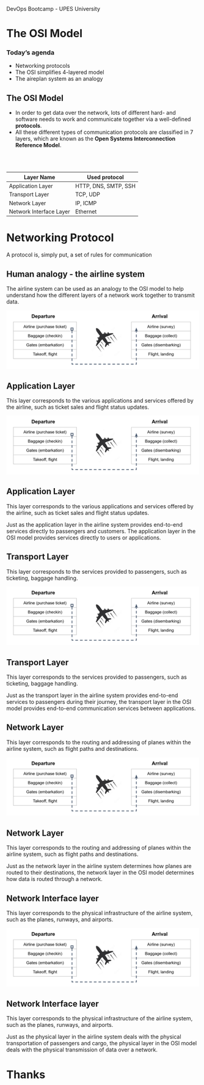 [comment]: # (mdslides presentation.md --include media)

[comment]: # (THEME = white)
[comment]: # (CODE_THEME = base16/zenburn)
[comment]: # (The list of themes is at https://revealjs.com/themes/)
[comment]: # (The list of code themes is at https://highlightjs.org/)

[comment]: # (controls: true)
[comment]: # (keyboard: true)
[comment]: # (markdown: { smartypants: true })
[comment]: # (hash: false)
[comment]: # (respondToHashChanges: false)
[comment]: # (width: 1500)
[comment]: # (height: 1000)


DevOps Bootcamp - UPES University

# The OSI Model


[comment]: # (!!!)

### Today’s agenda

- Networking protocols
- The OSI simplifies 4-layered model
- The aireplan system as an analogy


[comment]: # (!!!)

## The OSI Model

- In order to get data over the network, lots of different hard- and software needs to work and communicate together via a well-defined **protocols**.
- All these different types of communication protocols are classified in 7 layers, which are known as the **Open Systems Interconnection Reference Model**.

<br><br>

| Layer Name      | Used protocol  |
| ----------- | ----------- |
| Application Layer     | HTTP, DNS, SMTP, SSH       |
| Transport Layer     | TCP, UDP       |
| Network Layer     | IP, ICMP       |
| Network Interface Layer     | Ethernet       |

[comment]: # (!!!)

# Networking Protocol

A protocol is, simply put, a set of rules for communication


[comment]: # (!!!)

## Human analogy - the airline system

The airline system can be used as an analogy to the OSI model to help understand how the different layers of a network work together to transmit data.


![](media/airline.png)

[comment]: # (!!! data-auto-animate)

## Application Layer

This layer corresponds to the various applications and services offered by the airline, such as ticket sales and flight status updates.

![](media/airline.png)

[comment]: # (!!! data-auto-animate)

## Application Layer

This layer corresponds to the various applications and services offered by the airline, such as ticket sales and flight status updates.


Just as the application layer in the airline system provides end-to-end services directly to passengers and customers. The application layer in the OSI model provides services directly to users or applications.

[comment]: # (!!! data-auto-animate)

## Transport Layer

This layer corresponds to the services provided to passengers, such as ticketing, baggage handling.

![](media/airline.png)

[comment]: # (!!! data-auto-animate)

## Transport Layer

This layer corresponds to the services provided to passengers, such as ticketing, baggage handling.


Just as the transport layer in the airline system provides end-to-end services to passengers during their journey, the transport layer in the OSI model provides end-to-end communication services between applications.

[comment]: # (!!! data-auto-animate)

## Network Layer

This layer corresponds to the routing and addressing of planes within the airline system, such as flight paths and destinations.

![](media/airline.png)

[comment]: # (!!! data-auto-animate)

## Network Layer

This layer corresponds to the routing and addressing of planes within the airline system, such as flight paths and destinations.


Just as the network layer in the airline system determines how planes are routed to their destinations, the network layer in the OSI model determines how data is routed through a network.


[comment]: # (!!! data-auto-animate)


## Network Interface layer

This layer corresponds to the physical infrastructure of the airline system, such as the planes, runways, and airports.

![](media/airline.png)

[comment]: # (!!! data-auto-animate)


## Network Interface layer

This layer corresponds to the physical infrastructure of the airline system, such as the planes, runways, and airports.


Just as the physical layer in the airline system deals with the physical transportation of passengers and cargo, the physical layer in the OSI model deals with the physical transmission of data over a network.

[comment]: # (!!! data-auto-animate)


# Thanks

[comment]: # (!!! data-background-color="aquamarine")

